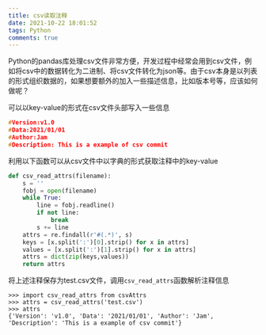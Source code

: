 ```yaml
---
title: csv读取注释
date: 2021-10-22 18:01:52
tags: Python
comments: true
---
```


Python的pandas库处理csv文件非常方便，开发过程中经常会用到csv文件，例如将csv中的数据转化为二进制、将csv文件转化为json等。由于csv本身是以列表的形式组织数据的，如果想要额外的加入一些描述信息，比如版本号等，应该如何做呢？

可以以key-value的形式在csv文件头部写入一些信息

```cpp
#Version:v1.0
#Data:2021/01/01
#Author:Jam
#Description: This is a example of csv commit
```

利用以下函数可以从csv文件中以字典的形式获取注释中的key-value

```python
def csv_read_attrs(filename):
    s = ''
    fobj = open(filename)
    while True:
        line = fobj.readline()
        if not line:
            break
        s += line
    attrs = re.findall(r'#(.*)', s)
    keys = [x.split(':')[0].strip() for x in attrs]
    values = [x.split(':')[1].strip() for x in attrs]
    attrs = dict(zip(keys,values))
    return attrs
```

将上述注释保存为test.csv文件，调用`csv_read_attrs`函数解析注释信息

```shell
>>> import csv_read_attrs from csvAttrs
>>> attrs = csv_read_attrs('test.csv')
>>> attrs
{'Version': 'v1.0', 'Data': '2021/01/01', 'Author': 'Jam', 'Description': 'This is a example of csv commit'}
```

